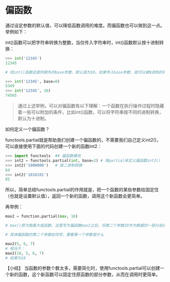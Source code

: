# 偏函数

通过设定参数的默认值，可以降低函数调用的难度。而偏函数也可以做到这一点。举例如下：

int()函数可以把字符串转换为整数，当仅传入字符串时，int()函数默认按十进制转换： 

```python
>>> int('12345')
12345

# 但int()函数还提供额外的base参数，默认值为10。如果传入base参数，就可以做N进制的转换：

>>> int('12345', base=8)
5349
>>> int('12345', 16)
74565
```

> 通过上述举例，可以对偏函数有以下理解：一个函数在执行操作过程时隐藏着一些可以附加的条件，比如int()函数，可以将字符串按不同的进制转换，默认为十进制。

如何定义一个偏函数？

functools.partial就是帮助我们创建一个偏函数的，不需要我们自己定义int2()，可以直接使用下面的代码创建一个新的函数int2：

```python
>>> import functools  ## 偏函数模块
>>> int2 = functools.partial(int, base=2) # 用partial来定义偏函数int2()
>>> int2('1000000')   # 按二进制转换
64
>>> int2('1010101')   
85
```

所以，简单总结functools.partial的作用就是，把一个函数的某些参数给固定住（也就是设置默认值），返回一个新的函数，调用这个新函数会更简单。

再举例：

```python
max2 = function.partial(max, 10) 

# max()原为取最大值函数，这里写为偏函数max2之后，将第二个参数10作为数据的一部分自动加入到要比较的数据左边。

# 具体偏函数的第二个参数如何写，要看第一个参数是什么

max2(5, 6, 7) 
# 相当于：
max2(10, 5, 6, 7) 
# 结果为10 
```

【小结】
当函数的参数个数太多，需要简化时，使用functools.partial可以创建一个新的函数，这个新函数可以固定住原函数的部分参数，从而在调用时更简单。